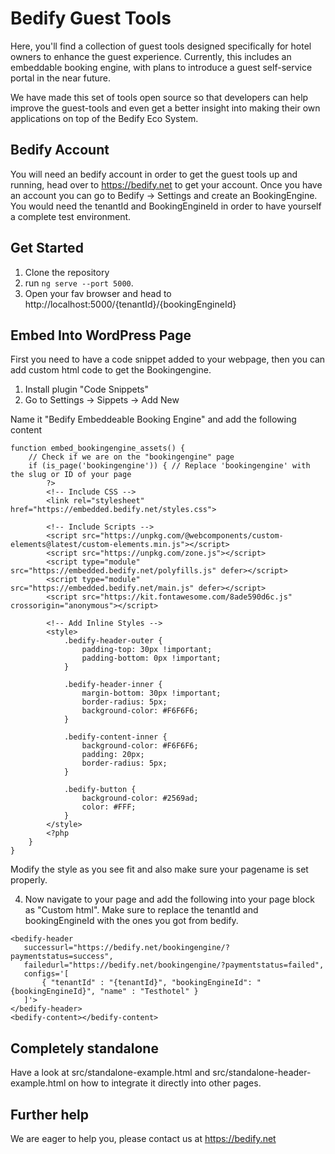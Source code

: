 # Bedify Guest Tools

Here, you'll find a collection of guest tools designed specifically for hotel owners to enhance the guest experience. Currently, this includes an embeddable booking engine, with plans to introduce a guest self-service portal in the near future. 

We have made this set of tools open source so that developers can help improve the guest-tools and even get a better insight into making their own applications on top of the Bedify Eco System.

## Bedify Account
You will need an bedify account in order to get the guest tools up and running, head over to https://bedify.net to get your account. Once you have an account you can go to Bedify -> Settings and create an BookingEngine. You would need the tenantId and BookingEngineId in order to have yourself a complete test environment.

## Get Started

1. Clone the repository
2.  run `ng serve --port 5000`. 
3. Open your fav browser and head to http://localhost:5000/{tenantId}/{bookingEngineId}

## Embed Into WordPress Page

First you need to have a code snippet added to your webpage, then  you can add custom html code to get the Bookingengine.

1. Install plugin "Code Snippets"
2. Go to Settings -> Sippets -> Add New

Name it "Bedify Embeddeable Booking Engine" and add the following content

```
function embed_bookingengine_assets() {
    // Check if we are on the "bookingengine" page
    if (is_page('bookingengine')) { // Replace 'bookingengine' with the slug or ID of your page
        ?>
        <!-- Include CSS -->
        <link rel="stylesheet" href="https://embedded.bedify.net/styles.css">

        <!-- Include Scripts -->
        <script src="https://unpkg.com/@webcomponents/custom-elements@latest/custom-elements.min.js"></script>
        <script src="https://unpkg.com/zone.js"></script>
        <script type="module" src="https://embedded.bedify.net/polyfills.js" defer></script>
        <script type="module" src="https://embedded.bedify.net/main.js" defer></script>
        <script src="https://kit.fontawesome.com/8ade590d6c.js" crossorigin="anonymous"></script>

        <!-- Add Inline Styles -->
        <style>
            .bedify-header-outer {
                padding-top: 30px !important;
                padding-bottom: 0px !important;
            }
            
            .bedify-header-inner {
                margin-bottom: 30px !important;
                border-radius: 5px;
                background-color: #F6F6F6;
            }

            .bedify-content-inner {
                background-color: #F6F6F6;
                padding: 20px;
                border-radius: 5px;
            }

            .bedify-button {
                background-color: #2569ad;
                color: #FFF;
            }
        </style>
        <?php
    }
}
```

Modify the style as you see fit and also make sure your pagename is set properly.

4. Now navigate to your page and add the following into your page block as "Custom html". Make sure to replace the tenantId and bookingEngineId with the ones you got from bedify.

```
<bedify-header 
   successurl="https://bedify.net/bookingengine/?paymentstatus=success",
   failedurl="https://bedify.net/bookingengine/?paymentstatus=failed",
   configs='[
       { "tenantId" : "{tenantId}", "bookingEngineId": "{bookingEngineId}", "name" : "Testhotel" }
   ]'>
</bedify-header>
<bedify-content></bedify-content>
```

## Completely standalone
Have a look at src/standalone-example.html and src/standalone-header-example.html on how to integrate it directly into other pages.

## Further help

We are eager to help you, please contact us at https://bedify.net
